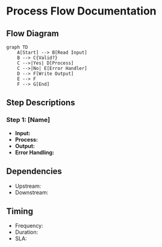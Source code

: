 # Process Flow Documentation

## Flow Diagram

```mermaid
graph TD
    A[Start] --> B[Read Input]
    B --> C{Valid?}
    C -->|Yes| D[Process]
    C -->|No| E[Error Handler]
    D --> F[Write Output]
    E --> F
    F --> G[End]
```

## Step Descriptions

### Step 1: [Name]
- **Input:** 
- **Process:** 
- **Output:** 
- **Error Handling:** 

## Dependencies
- Upstream: 
- Downstream: 

## Timing
- Frequency: 
- Duration: 
- SLA: 
